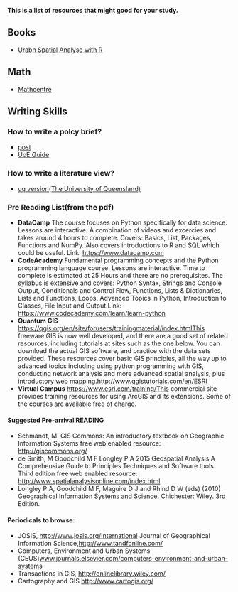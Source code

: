 **This is a list of resources that might good for your study.**

## Books
- [Urabn Spatial Analyse with R](https://urbanspatial.github.io/PublicPolicyAnalytics/geospatial-risk-modeling-predictive-policing.html)
## Math
- [Mathcentre](https://mathcentre.ac.uk/)

## Writing Skills

### How to write a polcy brief?
- [post](https://post.parliament.uk/)
- [UoE Guide](https://blogs.ed.ac.uk/research-office/2019/05/17/how-to-write-effective-policy-briefings/)
### How to write a literature view?
- [uq version(The University of Queensland)](https://my.uq.edu.au/information-and-services/student-support/study-skills/assignment-writing/how-write-literature-review)
### Pre Reading List(from the pdf)
- **DataCamp** The course focuses on Python specifically for data science. Lessons are interactive. A combination of videos and excercies and takes around 4 hours to complete. Covers: Basics, List, Packages, Functions and NumPy. Also covers introductions to R and SQL which could be useful. Link: https://www.datacamp.com
- **CodeAcademy** Fundamental programming concepts and the Python programming language course. Lessons are interactive.  Time to complete is estimated at 25 Hours and there are no prerequisites. The syllabus is extensive and covers: Python Syntax, Strings and Console Output, Conditionals and Control Flow, Functions, Lists & Dictionaries, Lists and Functions, Loops, Advanced Topics in Python, Introduction to Classes, File Input and Output.Link: https://www.codecademy.com/learn/learn-python
- **Quantum GIS** https://qgis.org/en/site/forusers/trainingmaterial/index.htmlThis freeware GIS is now well developed, and there are a good set of related resources, including tutorials at sites such as the one below. You can download the actual GIS software, and practice with the data sets provided. These resources cover basic GIS principles, all the way up to advanced topics including using python programming with GIS, conducting network analysis and more advanced spatial analysis, plus introductory web mapping.http://www.qgistutorials.com/en/ESRI 
- **Virtual Campus** https://www.esri.com/training/This commercial site provides training resources for using ArcGIS and its extensions. Some of the courses are available free of charge.
#### Suggested Pre-arrival READING
- Schmandt, M. GIS Commons: An introductory textbook on Geographic Information Systems free web enabled resource: http://giscommons.org/
- de Smith, M Goodchild M F Longley P A 2015 Geospatial Analysis A Comprehensive Guide to Principles Techniques and Software tools. Third edition free web enabled resource: http://www.spatialanalysisonline.com/index.html
- Longley P A, Goodchild M F, Maguire D J and Rhind D W (eds) (2010) Geographical Information Systems and Science. Chichester: Wiley. 3rd Edition.
#### Periodicals to browse:
- JOSIS, http://www.josis.org/International Journal of Geographical Information Science,http://www.tandfonline.com/
- Computers, Environment and Urban Systems (CEUS)www.journals.elsevier.com/computers-environment-and-urban-systems
- Transactions in GIS, http://onlinelibrary.wiley.com/
- Cartography and GIS http://www.cartogis.org/
